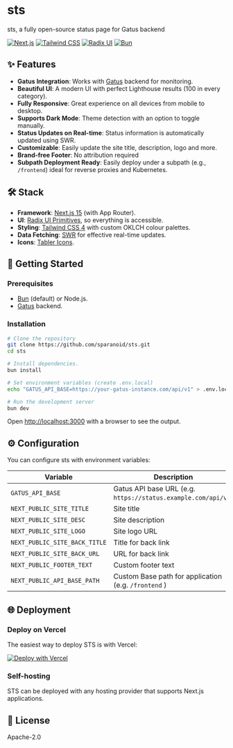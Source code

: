 # sts

sts, a fully open-source status page for Gatus backend

[![Next.js](https://img.shields.io/badge/Next.js_15-black?style=for-the-badge&logo=next.js&logoColor=white)](https://nextjs.org/)
[![Tailwind CSS](https://img.shields.io/badge/Tailwind_CSS_4-38B2AC?style=for-the-badge&logo=tailwind-css&logoColor=white)](https://tailwindcss.com/)
[![Radix UI](https://img.shields.io/badge/Radix_UI-161618?style=for-the-badge&logo=radix-ui&logoColor=white)](https://www.radix-ui.com/)
[![Bun](https://img.shields.io/badge/Bun-000000?style=for-the-badge&logo=bun&logoColor=white)](https://bun.sh/)

## ✨ Features

- **Gatus Integration**: Works with [Gatus](https://github.com/TwiN/gatus) backend for monitoring.
- **Beautiful UI**: A modern UI with perfect Lighthouse results (100 in every category).
- **Fully Responsive**: Great experience on all devices from mobile to desktop.
- **Supports Dark Mode**: Theme detection with an option to toggle manually.
- **Status Updates on Real-time**: Status information is automatically updated using SWR.
- **Customizable**: Easily update the site title, description, logo and more.
- **Brand-free Footer**: No attribution required
- **Subpath Deployment Ready**: Easily deploy under a subpath (e.g., `/frontend`) ideal for reverse proxies and Kubernetes.

## 🛠️ Stack

- **Framework**: [Next.js 15](https://nextjs.org/) (with App Router).
- **UI**: [Radix UI Primitives](https://www.radix-ui.com/), so everything is accessible.
- **Styling**: [Tailwind CSS 4](https://tailwindcss.com/) with custom OKLCH colour palettes.
- **Data Fetching**: [SWR](https://swr.vercel.app/) for effective real-time updates.
- **Icons**: [Tabler Icons](https://tabler-icons.io/).

## 🚀 Getting Started

### Prerequisites

- [Bun](https://bun.sh/) (default) or Node.js.
- [Gatus](https://github.com/TwiN/gatus) backend.

### Installation

```bash
# Clone the repository
git clone https://github.com/sparanoid/sts.git
cd sts

# Install dependencies.
bun install

# Set environment variables (create .env.local)
echo "GATUS_API_BASE=https://your-gatus-instance.com/api/v1" > .env.local

# Run the development server
bun dev
```

Open [http://localhost:3000](http://localhost:3000) with a browser to see the output.

## ⚙️ Configuration

You can configure sts with environment variables:

| Variable                      | Description                                                   | Required |
| ----------------------------- | ------------------------------------------------------------- | -------- |
| `GATUS_API_BASE`              | Gatus API base URL (e.g. `https://status.example.com/api/v1`) | ✅       |
| `NEXT_PUBLIC_SITE_TITLE`      | Site title                                                    | ❌       |
| `NEXT_PUBLIC_SITE_DESC`       | Site description                                              | ❌       |
| `NEXT_PUBLIC_SITE_LOGO`       | Site logo URL                                                 | ❌       |
| `NEXT_PUBLIC_SITE_BACK_TITLE` | Title for back link                                           | ❌       |
| `NEXT_PUBLIC_SITE_BACK_URL`   | URL for back link                                             | ❌       |
| `NEXT_PUBLIC_FOOTER_TEXT`     | Custom footer text                                            | ❌       |
| `NEXT_PUBLIC_API_BASE_PATH`   | Custom Base path for application (e.g. `/frontend` )          | ❌       |
## 🌐 Deployment

### Deploy on Vercel

The easiest way to deploy STS is with Vercel:

[![Deploy with Vercel](https://vercel.com/button)](https://vercel.com/new/clone?repository-url=https%3A%2F%2Fgithub.com%2Fsparanoid%2Fsts&env=NEXT_PUBLIC_SITE_TITLE,NEXT_PUBLIC_SITE_DESC,NEXT_PUBLIC_SITE_LOGO,NEXT_PUBLIC_SITE_BACK_TITLE,NEXT_PUBLIC_SITE_BACK_URL,NEXT_PUBLIC_FOOTER_TEXT,GATUS_API_BASE&envDescription=%60GATUS_API_BASE%60%20is%20required%2C%20ie.%20%60https%3A%2F%2Fstatus.twin.sh%2Fapi%2Fv1%60&project-name=sts&repository-name=sts)

### Self-hosting

STS can be deployed with any hosting provider that supports Next.js applications.

## 📝 License

Apache-2.0

